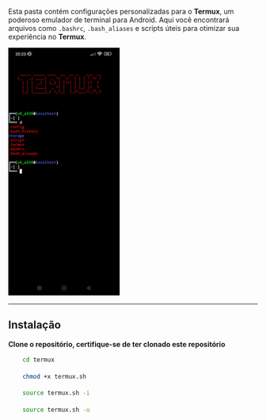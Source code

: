 
Esta pasta contém configurações personalizadas para o **Termux**, um poderoso emulador de terminal para Android. Aqui você encontrará arquivos como `.bashrc`, `.bash_aliases` e scripts úteis para otimizar sua experiência no **Termux**.

<img src="termux.jpg" alt="Termux" height="500">

---

## Instalação


**Clone o repositório, certifique-se de ter clonado este repositório**

```bash
	cd termux
	
	chmod +x termux.sh
	
	source termux.sh -i

	source termux.sh -u
```